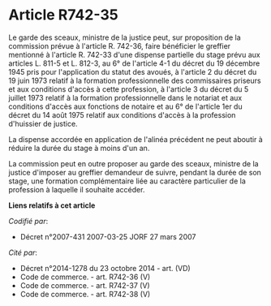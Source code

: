 # Article R742-35

Le garde des sceaux, ministre de la justice peut, sur proposition de la commission prévue à l'article R. 742-36, faire
bénéficier le greffier mentionné à l'article R. 742-33 d'une dispense partielle du stage prévu aux articles L. 811-5 et L.
812-3, au 6° de l'article 4-1 du décret du 19 décembre 1945 pris pour l'application du statut des avoués, à l'article 2 du
décret du 19 juin 1973 relatif à la formation professionnelle des commissaires priseurs et aux conditions d'accès à cette
profession, à l'article 3 du décret du 5 juillet 1973 relatif à la formation professionnelle dans le notariat et aux
conditions d'accès aux fonctions de notaire et au 6° de l'article 1er du décret du 14 août 1975 relatif aux conditions
d'accès à la profession d'huissier de justice.

La dispense accordée en application de l'alinéa précédent ne peut aboutir à réduire la durée du stage à moins d'un an.

La commission peut en outre proposer au garde des sceaux, ministre de la justice d'imposer au greffier demandeur de suivre,
pendant la durée de son stage, une formation complémentaire liée au caractère particulier de la profession à laquelle il
souhaite accéder.

**Liens relatifs à cet article**

_Codifié par_:

  - Décret n°2007-431 2007-03-25 JORF 27 mars 2007

_Cité par_:

  - Décret n°2014-1278 du 23 octobre 2014 - art. (VD)
  - Code de commerce. - art. R742-36 (V)
  - Code de commerce. - art. R742-37 (V)
  - Code de commerce. - art. R742-38 (V)
